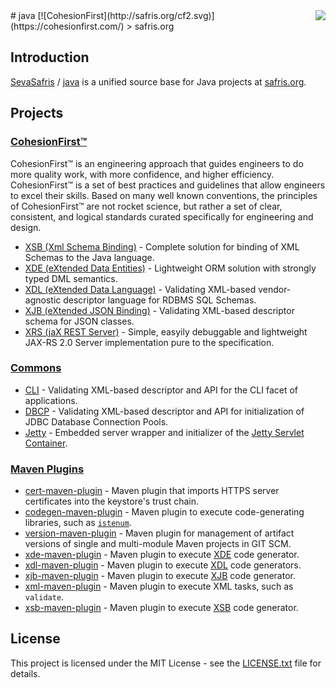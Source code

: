 <img src="http://safris.org/logo.png" align="right" />
# java [![CohesionFirst](http://safris.org/cf2.svg)](https://cohesionfirst.com/)
> safris.org

## Introduction

[SevaSafris](https://github.com/SevaSafris) / [java](https://github.com/SevaSafris/java) is a unified source base for Java projects at [safris.org](https://www.safris.org/).

## Projects

### [CohesionFirst™](https://cohesionfirst.com/)

CohesionFirst™ is an engineering approach that guides engineers to do more quality work, with more confidence, and higher efficiency. CohesionFirst™ is a set of best practices and guidelines that allow engineers to excel their skills. Based on many well known conventions, the principles of CohesionFirst™ are not rocket science, but rather a set of clear, consistent, and logical standards curated specifically for engineering and design.

* [XSB (Xml Schema Binding)](https://github.com/SevaSafris/java/blob/master/xsb) - Complete solution for binding of XML Schemas to the Java language.
* [XDE (eXtended Data Entities)](https://github.com/SevaSafris/java/blob/master/xde) - Lightweight ORM solution with strongly typed DML semantics.
* [XDL (eXtended Data Language)](https://github.com/SevaSafris/java/blob/master/xdl) - Validating XML-based vendor-agnostic descriptor language for RDBMS SQL Schemas.
* [XJB (eXtended JSON Binding)](https://github.com/SevaSafris/java/blob/master/xjb) - Validating XML-based descriptor schema for JSON classes.
* [XRS (jaX REST Server)](https://github.com/SevaSafris/java/blob/master/xrs) - Simple, easyily debuggable and lightweight JAX-RS 2.0 Server implementation pure to the specification.

### [Commons](https://github.com/SevaSafris/java/blob/master/commons)

* [CLI](https://github.com/SevaSafris/java/blob/master/commons/cli) - Validating XML-based descriptor and API for the CLI facet of applications.
* [DBCP](https://github.com/SevaSafris/java/blob/master/commons/dbcp) - Validating XML-based descriptor and API for initialization of JDBC Database Connection Pools.
* [Jetty](https://github.com/SevaSafris/java/blob/master/commons/jetty) - Embedded server wrapper and initializer of the [Jetty Servlet Container](http://www.eclipse.org/jetty/).

### [Maven Plugins](https://github.com/SevaSafris/java/blob/master/maven/plugin)

* [cert-maven-plugin](https://github.com/SevaSafris/java/tree/master/maven/plugin/cert-maven-plugin) - Maven plugin that imports HTTPS server certificates into the keystore's trust chain.
* [codegen-maven-plugin](https://github.com/SevaSafris/java/tree/master/maven/plugin/codegen-maven-plugin) - Maven plugin to execute code-generating libraries, such as [`istenum`](https://github.com/SevaSafris/java/blob/master/commons/search/src/main/java/org/safris/commons/search/ISTEnumGenerator.java).
* [version-maven-plugin](https://github.com/SevaSafris/java/tree/master/maven/plugin/version-maven-plugin) - Maven plugin for management of artifact versions of single and multi-module Maven projects in GIT SCM.
* [xde-maven-plugin](https://github.com/SevaSafris/java/tree/master/maven/plugin/xde-maven-plugin) - Maven plugin to execute [XDE](https://github.com/SevaSafris/java/tree/master/xde) code generator.
* [xdl-maven-plugin](https://github.com/SevaSafris/java/tree/master/maven/plugin/xdl-maven-plugin) - Maven plugin to execute [XDL](https://github.com/SevaSafris/java/tree/master/xdl) code generators.
* [xjb-maven-plugin](https://github.com/SevaSafris/java/tree/master/maven/plugin/xjb-maven-plugin) - Maven plugin to execute [XJB](https://github.com/SevaSafris/java/tree/master/xjb) code generator.
* [xml-maven-plugin](https://github.com/SevaSafris/java/tree/master/maven/plugin/xml-maven-plugin) - Maven plugin to execute XML tasks, such as `validate`.
* [xsb-maven-plugin](https://github.com/SevaSafris/java/tree/master/maven/plugin/xsb-maven-plugin) - Maven plugin to execute [XSB](https://github.com/SevaSafris/java/tree/master/xsb) code generator.

## License

This project is licensed under the MIT License - see the [LICENSE.txt](LICENSE.txt) file for details.

